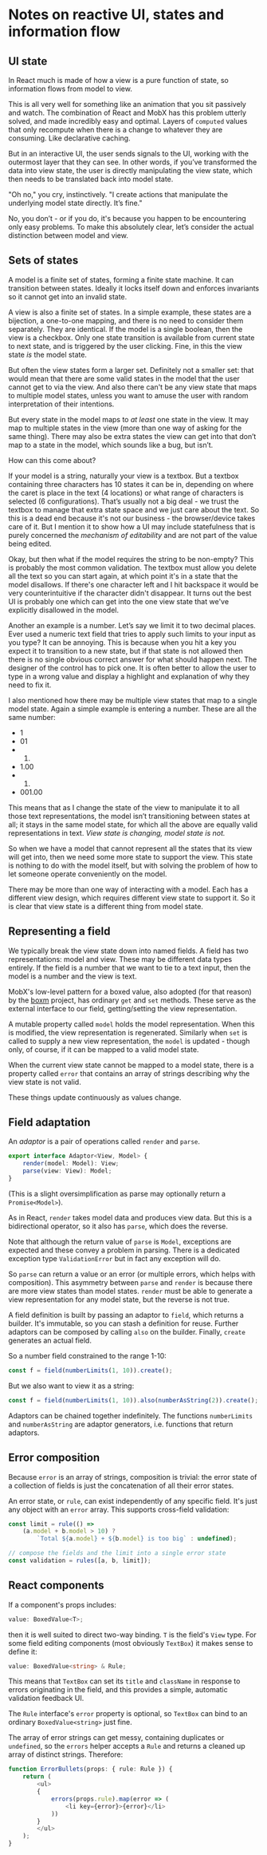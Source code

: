 # Notes on reactive UI, states and information flow

## UI state

In React much is made of how a view is a pure function of state, so information flows from model to view.

This is all very well for something like an animation that you sit passively and watch. The combination of React and MobX has this problem utterly solved, and made incredibly easy and optimal. Layers of `computed` values that only recompute when there is a change to whatever they are consuming. Like declarative caching.

But in an interactive UI, the user sends signals to the UI, working with the outermost layer that they can see. In other words, if you’ve transformed the data into view state, the user is directly manipulating the view state, which then needs to be translated back into model state.

"Oh no," you cry, instinctively. "I create actions that manipulate the underlying model state directly. It’s fine."

No, you don’t - or if you do, it's because you happen to be encountering only easy problems. To make this absolutely clear, let’s consider the actual distinction between model and view.

## Sets of states

A model is a finite set of states, forming a finite state machine. It can transition between states. Ideally it locks itself down and enforces invariants so it cannot get into an invalid state.

A view is also a finite set of states. In a simple example, these states are a bijection, a one-to-one mapping, and there is no need to consider them separately. They are identical. If the model is a single boolean, then the view is a checkbox. Only one state transition is available from current state to next state, and is triggered by the user clicking. Fine, in this the view state *is* the model state.

But often the view states form a larger set. Definitely not a smaller set: that would mean that there are some valid states in the model that the user cannot get to via the view. And also there can't be any view state that maps to multiple model states, unless you want to amuse the user with random interpretation of their intentions.

But every state in the model maps to *at least* one state in the view. It may map to multiple states in the view (more than one way of asking for the same thing). There may also be extra states the view can get into that don’t map to a state in the model, which sounds like a bug, but isn’t.

How can this come about?

If your model is a string, naturally your view is a textbox. But a textbox containing three characters has 10 states it can be in, depending on where the caret is place in the text (4 locations) or what range of characters is selected (6 configurations). That’s usually not a big deal - we trust the textbox to manage that extra state space and we just care about the text. So this is a dead end because it's not our business - the browser/device takes care of it. But I mention it to show how a UI may include statefulness that is purely concerned the *mechanism of editability* and are not part of the value being edited.

Okay, but then what if the model requires the string to be non-empty? This is probably the most common validation. The textbox must allow you delete all the text so you can start again, at which point it's in a state that the model disallows. If there's one character left and I hit backspace it would be very counterintuitive if the character didn't disappear. It turns out the best UI is probably one which can get into the one view state that we've explicitly disallowed in the model.

Another an example is a number. Let’s say we limit it to two decimal places. Ever used a numeric text field that tries to apply such limits to your input as you type? It can be annoying. This is because when you hit a key you expect it to transition to a new state, but if that state is not allowed then there is no single obvious correct answer for what should happen next. The designer of the control has to pick one. It is often better to allow the user to type in a wrong value and display a highlight and explanation of why they need to fix it.

I also mentioned how there may be multiple view states that map to a single model state. Again a simple example is entering a number. These are all the same number:

* 1
* 01
* 1.
* 1.00
* 001.
* 001.00

This means that as I change the state of the view to manipulate it to all those text representations, the model isn’t transitioning between states at all; it stays in the same model state, for which all the above are equally valid representations in text. *View state is changing, model state is not.*

So when we have a model that cannot represent all the states that its view will get into, then we need some more state to support the view. This state is nothing to do with the model itself, but with solving the problem of how to let someone operate conveniently on the model.

There may be more than one way of interacting with a model. Each has a different view design, which requires different view state to support it. So it is clear that view state is a different thing from model state.

## Representing a field

We typically break the view state down into named fields. A field has two representations: model and view. These may be different data types entirely. If the field is a number that we want to tie to a text input, then the model is a number and the view is text.

MobX's low-level pattern for a boxed value, also adopted (for that reason) by the [boxm](https://github.com/danielearwicker/boxm) project, has ordinary `get` and `set` methods. These serve as the external interface to our field, getting/setting the view representation.

A mutable property called `model` holds the model representation. When this is modified, the view representation is regenerated. Similarly when `set` is called to supply a new view representation, the `model` is updated - though only, of course, if it can be mapped to a valid model state.

When the current view state cannot be mapped to a model state, there is a property called `error` that contains an array of strings describing why the view state is not valid.

These things update continuously as values change.

## Field adaptation

An *adaptor* is a pair of operations called `render` and `parse`.

```ts
export interface Adaptor<View, Model> {
    render(model: Model): View;
    parse(view: View): Model;
}
```

(This is a slight oversimplification as parse may optionally return a `Promise<Model>`).

As in React, `render` takes model data and produces view data. But this is a bidirectional operator, so it also has `parse`, which does the reverse.

Note that although the return value of `parse` is `Model`, exceptions are expected and these convey a problem in parsing. There is a dedicated exception type `ValidationError` but in fact any exception will do.

So `parse` can return a value or an error (or multiple errors, which helps with composition). This asymmetry between `parse` and `render` is because there are more view states than model states. `render` must be able to generate a view representation for any model state, but the reverse is not true.

A field definition is built by passing an adaptor to `field`, which returns a builder. It's immutable, so you can stash a definition for reuse. Further adaptors can be composed by calling `also` on the builder. Finally, `create` generates an actual field.

So a number field constrained to the range 1-10:

```ts
const f = field(numberLimits(1, 10)).create();
```

But we also want to view it as a string:

```ts
const f = field(numberLimits(1, 10)).also(numberAsString(2)).create();
```

Adaptors can be chained together indefinitely. The functions `numberLimits` and `numberAsString` are adaptor generators, i.e. functions that return adaptors.

## Error composition

Because `error` is an array of strings, composition is trivial: the error state of a collection of fields is just the concatenation of all their error states.

An error state, or `rule`, can exist independently of any specific field. It's just any object with an `error` array. This supports cross-field validation:

```ts
const limit = rule(() => 
    (a.model + b.model > 10) ? 
        `Total ${a.model} + ${b.model} is too big` : undefined);

// compose the fields and the limit into a single error state
const validation = rules([a, b, limit]);
```

## React components

If a component's props includes:

```ts
value: BoxedValue<T>;
```

then it is well suited to direct two-way binding. `T` is the field's `View` type. For some field editing components (most obviously `TextBox`) it makes sense to define it:

```ts
value: BoxedValue<string> & Rule;
```

This means that `TextBox` can set its `title` and `className` in response to errors originating in the field, and this provides a simple, automatic validation feedback UI.

The `Rule` interface's `error` property is optional, so `TextBox` can bind to an ordinary `BoxedValue<string>` just fine.

The array of error strings can get messy, containing duplicates or `undefined`, so the `errors` helper accepts a `Rule` and returns a cleaned up array of distinct strings. Therefore:

```ts
function ErrorBullets(props: { rule: Rule }) {
    return (
        <ul>
        {
            errors(props.rule).map(error => (
                <li key={error}>{error}</li>
            ))
        }
        </ul>
    );
}
```
